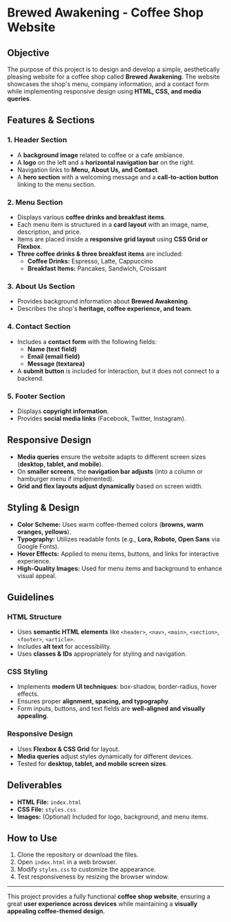# Brewed Awakening - Coffee Shop Website

## Objective
The purpose of this project is to design and develop a simple, aesthetically pleasing website for a coffee shop called **Brewed Awakening**. The website showcases the shop's menu, company information, and a contact form while implementing responsive design using **HTML, CSS, and media queries**.

## Features & Sections

### 1. Header Section
- A **background image** related to coffee or a cafe ambiance.
- A **logo** on the left and a **horizontal navigation bar** on the right.
- Navigation links to **Menu, About Us, and Contact**.
- A **hero section** with a welcoming message and a **call-to-action button** linking to the menu section.

### 2. Menu Section
- Displays various **coffee drinks and breakfast items**.
- Each menu item is structured in a **card layout** with an image, name, description, and price.
- Items are placed inside a **responsive grid layout** using **CSS Grid or Flexbox**.
- **Three coffee drinks & three breakfast items** are included:
  - **Coffee Drinks:** Espresso, Latte, Cappuccino
  - **Breakfast Items:** Pancakes, Sandwich, Croissant

### 3. About Us Section
- Provides background information about **Brewed Awakening**.
- Describes the shop's **heritage, coffee experience, and team**.

### 4. Contact Section
- Includes a **contact form** with the following fields:
  - **Name (text field)**
  - **Email (email field)**
  - **Message (textarea)**
- A **submit button** is included for interaction, but it does not connect to a backend.

### 5. Footer Section
- Displays **copyright information**.
- Provides **social media links** (Facebook, Twitter, Instagram).

## Responsive Design
- **Media queries** ensure the website adapts to different screen sizes (**desktop, tablet, and mobile**).
- On **smaller screens**, the **navigation bar adjusts** (into a column or hamburger menu if implemented).
- **Grid and flex layouts adjust dynamically** based on screen width.

## Styling & Design
- **Color Scheme:** Uses warm coffee-themed colors (**browns, warm oranges, yellows**).
- **Typography:** Utilizes readable fonts (e.g., **Lora, Roboto, Open Sans** via Google Fonts).
- **Hover Effects:** Applied to menu items, buttons, and links for interactive experience.
- **High-Quality Images:** Used for menu items and background to enhance visual appeal.

## Guidelines
### HTML Structure
- Uses **semantic HTML elements** like `<header>`, `<nav>`, `<main>`, `<section>`, `<footer>`, `<article>`.
- Includes **alt text** for accessibility.
- Uses **classes & IDs** appropriately for styling and navigation.

### CSS Styling
- Implements **modern UI techniques**: box-shadow, border-radius, hover effects.
- Ensures proper **alignment, spacing, and typography**.
- Form inputs, buttons, and text fields are **well-aligned and visually appealing**.

### Responsive Design
- Uses **Flexbox & CSS Grid** for layout.
- **Media queries** adjust styles dynamically for different devices.
- Tested for **desktop, tablet, and mobile screen sizes**.

## Deliverables
- **HTML File:** `index.html`
- **CSS File:** `styles.css`
- **Images:** (Optional) Included for logo, background, and menu items.

## How to Use
1. Clone the repository or download the files.
2. Open `index.html` in a web browser.
3. Modify `styles.css` to customize the appearance.
4. Test responsiveness by resizing the browser window.

---
This project provides a fully functional **coffee shop website**, ensuring a great **user experience across devices** while maintaining a **visually appealing coffee-themed design**.